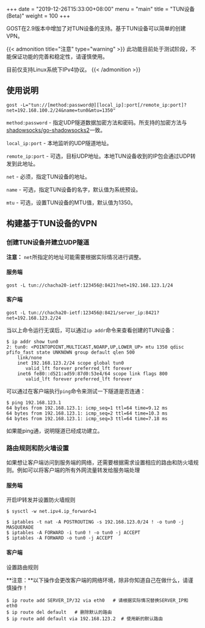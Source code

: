 +++
date = "2019-12-26T15:33:00+08:00"
menu = "main"
title = "TUN设备(Beta)"
weight = 100
+++

GOST在2.9版本中增加了对TUN设备的支持。基于TUN设备可以简单的创建VPN。

{{< admonition title="注意" type="warning" >}} 
此功能目前处于测试阶段，不能保证功能的完善和稳定性，请谨慎使用。

目前仅支持Linux系统下IPv4协议。
{{< /admonition >}}


## 使用说明

```
gost -L="tun://[method:password@][local_ip]:port[/remote_ip:port]?net=192.168.100.2/24&name=tun0&mtu=1350"
```

`method:password` - 指定UDP隧道数据加密方法和密码。所支持的加密方法与[shadowsocks/go-shadowsocks2](https://github.com/shadowsocks/go-shadowsocks2)一致。

`local_ip:port` - 本地监听的UDP隧道地址。

`remote_ip:port` - 可选，目标UDP地址。本地TUN设备收到的IP包会通过UDP转发到此地址。

`net` - 必须，指定TUN设备的地址。

`name` - 可选，指定TUN设备的名字，默认值为系统预设。

`mtu` - 可选，设置TUN设备的MTU值，默认值为1350。



## 构建基于TUN设备的VPN

### 创建TUN设备并建立UDP隧道

**注意：** `net`所指定的地址可能需要根据实际情况进行调整。

#### 服务端

```
gost -L tun://chacha20-ietf:123456@:8421?net=192.168.123.1/24
```

#### 客户端

```
gost -L tun://chacha20-ietf:123456@:8421/server_ip:8421?net=192.168.123.2/24
```

当以上命令运行无误后，可以通过`ip addr`命令来查看创建的TUN设备：
```
$ ip addr show tun0
2: tun0: <POINTOPOINT,MULTICAST,NOARP,UP,LOWER_UP> mtu 1350 qdisc pfifo_fast state UNKNOWN group default qlen 500
    link/none 
    inet 192.168.123.2/24 scope global tun0
       valid_lft forever preferred_lft forever
    inet6 fe80::d521:ad59:87d0:53e4/64 scope link flags 800 
       valid_lft forever preferred_lft forever
```

可以通过在客户端执行`ping`命令来测试一下隧道是否连通：
```
$ ping 192.168.123.1
64 bytes from 192.168.123.1: icmp_seq=1 ttl=64 time=9.12 ms
64 bytes from 192.168.123.1: icmp_seq=2 ttl=64 time=10.3 ms
64 bytes from 192.168.123.1: icmp_seq=3 ttl=64 time=7.18 ms
```

如果能ping通，说明隧道已经成功建立。

### 路由规则和防火墙设置

如果想让客户端访问到服务端的网络，还需要根据需求设置相应的路由和防火墙规则。例如可以将客户端的所有外网流量转发给服务端处理

#### 服务端

开启IP转发并设置防火墙规则

```
$ sysctl -w net.ipv4.ip_forward=1

$ iptables -t nat -A POSTROUTING -s 192.168.123.0/24 ! -o tun0 -j MASQUERADE
$ iptables -A FORWARD -i tun0 ! -o tun0 -j ACCEPT
$ iptables -A FORWARD -o tun0 -j ACCEPT
```

#### 客户端

设置路由规则

**注意：**以下操作会更改客户端的网络环境，除非你知道自己在做什么，请谨慎操作！

```
$ ip route add SERVER_IP/32 via eth0   # 请根据实际情况替换SERVER_IP和eth0
$ ip route del default   # 删除默认的路由
$ ip route add default via 192.168.123.2  # 使用新的默认路由
```